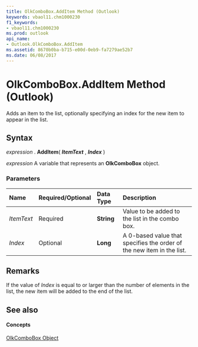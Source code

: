 ```yaml
---
title: OlkComboBox.AddItem Method (Outlook)
keywords: vbaol11.chm1000230
f1_keywords:
- vbaol11.chm1000230
ms.prod: outlook
api_name:
- Outlook.OlkComboBox.AddItem
ms.assetid: 8670b0ba-b715-e00d-0eb9-fa7279ae52b7
ms.date: 06/08/2017
---
```



# OlkComboBox.AddItem Method (Outlook)

Adds an item to the list, optionally specifying an index for the new item to appear in the list.


## Syntax

 _expression_ . **AddItem**( **_ItemText_** , **_Index_** )

 _expression_ A variable that represents an **OlkComboBox** object.


### Parameters



|**Name**|**Required/Optional**|**Data Type**|**Description**|
|:-----|:-----|:-----|:-----|
| _ItemText_|Required| **String**|Value to be added to the list in the combo box.|
| _Index_|Optional| **Long**|A 0-based value that specifies the order of the new item in the list.|

## Remarks

If the value of  _Index_ is equal to or larger than the number of elements in the list, the new item will be added to the end of the list.


## See also


#### Concepts


[OlkComboBox Object](Outlook.OlkComboBox.md)

